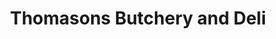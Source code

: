 ---
title: "Thomasons Butchery and Deli"
url: /keswick/thomasons-butchery-and-deli/
shop: butcher
---